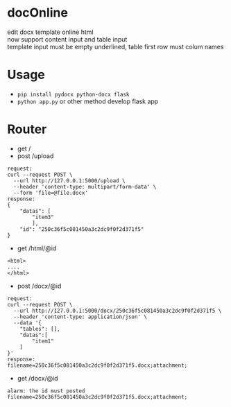 # docOnline
edit docx template online html  
now support content input and table input  
template input must be empty underlined, table first row must colum names



# Usage
- `pip install pydocx python-docx flask` 
- `python app.py` or other method develop flask app

# Router
- get /
- post /upload   
``` 
request:
curl --request POST \
  --url http://127.0.0.1:5000/upload \
  --header 'content-type: multipart/form-data' \
  --form 'file=@file.docx'
response:
{
	"datas": [
		"item3"
        ],
	"id": "250c36f5c081450a3c2dc9f0f2d371f5"
}
```
- get /html/@id  
```
<html>
....
</html>
```
- post /docx/@id  
```
request:  
curl --request POST \
  --url http://127.0.0.1:5000/docx/250c36f5c081450a3c2dc9f0f2d371f5 \
  --header 'content-type: application/json' \
  --data '{
    "tables": [],
    "datas":[
        "item1"
    ]
}'
response:  
filename=250c36f5c081450a3c2dc9f0f2d371f5.docx;attachment;
```
- get /docx/@id 

```
alarm: the id must posted 
filename=250c36f5c081450a3c2dc9f0f2d371f5.docx;attachment;
```
